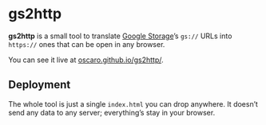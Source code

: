# gs2http

**gs2http** is a small tool to translate [Google Storage][wp]’s `gs://` URLs
into `https://` ones that can be open in any browser.

You can see it live at [oscaro.github.io/gs2http/](https://oscaro.github.io/gs2http/).

[wp]: https://en.wikipedia.org/wiki/Google_Storage

## Deployment

The whole tool is just a single `index.html` you can drop anywhere. It doesn’t
send any data to any server; everything’s stay in your browser.

